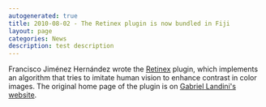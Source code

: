 ```yaml
---
autogenerated: true
title: 2010-08-02 - The Retinex plugin is now bundled in Fiji
layout: page
categories: News
description: test description
---
```


Francisco Jiménez Hernández wrote the [Retinex](Retinex) plugin, which implements an algorithm that tries to imitate human vision to enhance contrast in color images. The original home page of the plugin is on [Gabriel Landini's website](http://www.mecourse.com/landinig/software/retinex/retinex.html).


